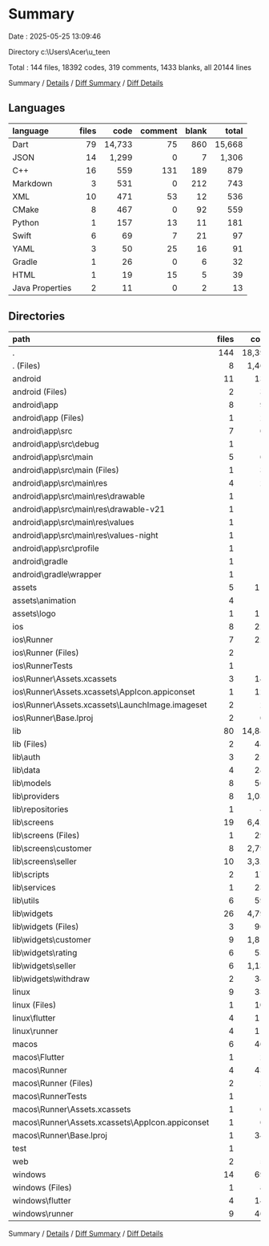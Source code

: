 # Summary

Date : 2025-05-25 13:09:46

Directory c:\\Users\\Acer\\u_teen

Total : 144 files,  18392 codes, 319 comments, 1433 blanks, all 20144 lines

Summary / [Details](details.md) / [Diff Summary](diff.md) / [Diff Details](diff-details.md)

## Languages
| language | files | code | comment | blank | total |
| :--- | ---: | ---: | ---: | ---: | ---: |
| Dart | 79 | 14,733 | 75 | 860 | 15,668 |
| JSON | 14 | 1,299 | 0 | 7 | 1,306 |
| C++ | 16 | 559 | 131 | 189 | 879 |
| Markdown | 3 | 531 | 0 | 212 | 743 |
| XML | 10 | 471 | 53 | 12 | 536 |
| CMake | 8 | 467 | 0 | 92 | 559 |
| Python | 1 | 157 | 13 | 11 | 181 |
| Swift | 6 | 69 | 7 | 21 | 97 |
| YAML | 3 | 50 | 25 | 16 | 91 |
| Gradle | 1 | 26 | 0 | 6 | 32 |
| HTML | 1 | 19 | 15 | 5 | 39 |
| Java Properties | 2 | 11 | 0 | 2 | 13 |

## Directories
| path | files | code | comment | blank | total |
| :--- | ---: | ---: | ---: | ---: | ---: |
| . | 144 | 18,392 | 319 | 1,433 | 20,144 |
| . (Files) | 8 | 1,469 | 25 | 228 | 1,722 |
| android | 11 | 133 | 51 | 17 | 201 |
| android (Files) | 2 | 30 | 0 | 7 | 37 |
| android\\app | 8 | 96 | 51 | 9 | 156 |
| android\\app (Files) | 1 | 29 | 0 | 0 | 29 |
| android\\app\\src | 7 | 67 | 51 | 9 | 127 |
| android\\app\\src\\debug | 1 | 3 | 4 | 1 | 8 |
| android\\app\\src\\main | 5 | 61 | 43 | 7 | 111 |
| android\\app\\src\\main (Files) | 1 | 35 | 11 | 1 | 47 |
| android\\app\\src\\main\\res | 4 | 26 | 32 | 6 | 64 |
| android\\app\\src\\main\\res\\drawable | 1 | 4 | 7 | 2 | 13 |
| android\\app\\src\\main\\res\\drawable-v21 | 1 | 4 | 7 | 2 | 13 |
| android\\app\\src\\main\\res\\values | 1 | 9 | 9 | 1 | 19 |
| android\\app\\src\\main\\res\\values-night | 1 | 9 | 9 | 1 | 19 |
| android\\app\\src\\profile | 1 | 3 | 4 | 1 | 8 |
| android\\gradle | 1 | 7 | 0 | 1 | 8 |
| android\\gradle\\wrapper | 1 | 7 | 0 | 1 | 8 |
| assets | 5 | 118 | 0 | 0 | 118 |
| assets\\animation | 4 | 4 | 0 | 0 | 4 |
| assets\\logo | 1 | 114 | 0 | 0 | 114 |
| ios | 8 | 229 | 4 | 13 | 246 |
| ios\\Runner | 7 | 222 | 2 | 9 | 233 |
| ios\\Runner (Files) | 2 | 13 | 0 | 3 | 16 |
| ios\\RunnerTests | 1 | 7 | 2 | 4 | 13 |
| ios\\Runner\\Assets.xcassets | 3 | 148 | 0 | 4 | 152 |
| ios\\Runner\\Assets.xcassets\\AppIcon.appiconset | 1 | 122 | 0 | 1 | 123 |
| ios\\Runner\\Assets.xcassets\\LaunchImage.imageset | 2 | 26 | 0 | 3 | 29 |
| ios\\Runner\\Base.lproj | 2 | 61 | 2 | 2 | 65 |
| lib | 80 | 14,889 | 78 | 865 | 15,832 |
| lib (Files) | 2 | 481 | 14 | 52 | 547 |
| lib\\auth | 3 | 255 | 7 | 24 | 286 |
| lib\\data | 4 | 284 | 6 | 23 | 313 |
| lib\\models | 8 | 569 | 0 | 46 | 615 |
| lib\\providers | 8 | 1,033 | 12 | 136 | 1,181 |
| lib\\repositories | 1 | 44 | 0 | 7 | 51 |
| lib\\screens | 19 | 6,421 | 9 | 290 | 6,720 |
| lib\\screens (Files) | 1 | 296 | 0 | 25 | 321 |
| lib\\screens\\customer | 8 | 2,796 | 3 | 119 | 2,918 |
| lib\\screens\\seller | 10 | 3,329 | 6 | 146 | 3,481 |
| lib\\scripts | 2 | 170 | 13 | 12 | 195 |
| lib\\services | 1 | 234 | 0 | 30 | 264 |
| lib\\utils | 6 | 599 | 4 | 31 | 634 |
| lib\\widgets | 26 | 4,799 | 13 | 214 | 5,026 |
| lib\\widgets (Files) | 3 | 967 | 11 | 38 | 1,016 |
| lib\\widgets\\customer | 9 | 1,819 | 2 | 75 | 1,896 |
| lib\\widgets\\rating | 6 | 537 | 0 | 33 | 570 |
| lib\\widgets\\seller | 6 | 1,132 | 0 | 58 | 1,190 |
| lib\\widgets\\withdraw | 2 | 344 | 0 | 10 | 354 |
| linux | 9 | 330 | 37 | 92 | 459 |
| linux (Files) | 1 | 104 | 0 | 25 | 129 |
| linux\\flutter | 4 | 110 | 9 | 27 | 146 |
| linux\\runner | 4 | 116 | 28 | 40 | 184 |
| macos | 6 | 461 | 5 | 17 | 483 |
| macos\\Flutter | 1 | 20 | 3 | 4 | 27 |
| macos\\Runner | 4 | 434 | 0 | 9 | 443 |
| macos\\Runner (Files) | 2 | 23 | 0 | 7 | 30 |
| macos\\RunnerTests | 1 | 7 | 2 | 4 | 13 |
| macos\\Runner\\Assets.xcassets | 1 | 68 | 0 | 1 | 69 |
| macos\\Runner\\Assets.xcassets\\AppIcon.appiconset | 1 | 68 | 0 | 1 | 69 |
| macos\\Runner\\Base.lproj | 1 | 343 | 0 | 1 | 344 |
| test | 1 | 14 | 10 | 7 | 31 |
| web | 2 | 54 | 15 | 6 | 75 |
| windows | 14 | 695 | 94 | 188 | 977 |
| windows (Files) | 1 | 89 | 0 | 20 | 109 |
| windows\\flutter | 4 | 144 | 9 | 29 | 182 |
| windows\\runner | 9 | 462 | 85 | 139 | 686 |

Summary / [Details](details.md) / [Diff Summary](diff.md) / [Diff Details](diff-details.md)
